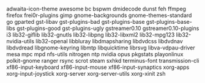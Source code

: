 adwaita-icon-theme
awesome
bc
bspwm
dmidecode
dunst
feh
ffmpeg
firefox
frei0r-plugins
gimp
gnome-backgrounds
gnome-themes-standard
go
gparted
gst-libav
gst-plugins-bad
gst-plugins-base
gst-plugins-base-libs
gst-plugins-good
gst-plugins-ugly
gstreamer0.10
gstreamer0.10-plugins
i3
lib32-giflib
lib32-gnutls
lib32-libpng
lib32-libxml2
lib32-mpg123
lib32-nvidia-utils
lib32-openal
libbluray
libdmapsharing
libdvdcss
libdvdnav
libdvdread
libgnome-keyring
libmtp
libquicktime
librsvg
libva-vdpau-driver
mesa
mpc
mpd
nfs-utils
nitrogen
ntp
nvidia
opus
pkgstats
playonlinux
polkit-gnome
ranger
rsync
scrot
steam
sxhkd
terminus-font
transmission-cli
xf86-input-keyboard
xf86-input-mouse
xf86-input-synaptics
xorg-apps
xorg-input-joystick
xorg-server
xorg-server-utils
xorg-xinit
zsh
